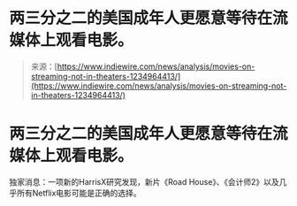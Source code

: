 <!--yml

category: 未分类

date: 2024-05-27 15:01:38

-->

# 两三分之二的美国成年人更愿意等待在流媒体上观看电影。

> 来源：[https://www.indiewire.com/news/analysis/movies-on-streaming-not-in-theaters-1234964413/](https://www.indiewire.com/news/analysis/movies-on-streaming-not-in-theaters-1234964413/)

# 两三分之二的美国成年人更愿意等待在流媒体上观看电影。

独家消息：一项新的HarrisX研究发现，新片《Road House》、《会计师2》以及几乎所有Netflix电影可能是正确的选择。
